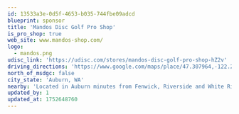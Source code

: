 ```yaml
---
id: 13533a3e-0d5f-4653-b035-744fbe09adcd
blueprint: sponsor
title: 'Mandos Disc Golf Pro Shop'
is_pro_shop: true
web_site: www.mandos-shop.com/
logo:
  - mandos.png
udisc_link: 'https://udisc.com/stores/mandos-disc-golf-pro-shop-hZ2v'
driving_directions: 'https://www.google.com/maps/place/47.307964,-122.2285656'
north_of_msdgc: false
city_state: 'Auburn, WA'
nearby: 'Located in Auburn minutes from Fenwick, Riverside and White River.'
updated_by: 1
updated_at: 1752648760
---
```

